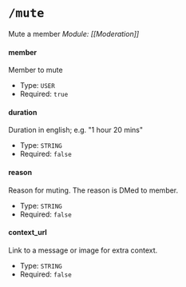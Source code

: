 # `/mute`
Mute a member
*Module: [[Moderation]]*
#### member
Member to mute
- Type: `USER`
- Required: `true`
#### duration
Duration in english; e.g. "1 hour 20 mins"
- Type: `STRING`
- Required: `false`
#### reason
Reason for muting. The reason is DMed to member.
- Type: `STRING`
- Required: `false`
#### context_url
Link to a message or image for extra context.
- Type: `STRING`
- Required: `false`